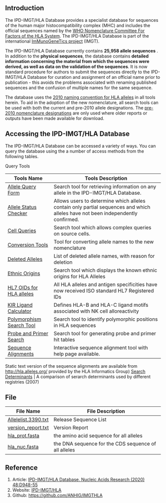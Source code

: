 ## Introduction
The IPD-IMGT/HLA Database provides a specialist database for sequences of the human major histocompatibility complex (MHC) and includes the official sequences named by the [WHO Nomenclature Committee For Factors of the HLA System](http://hla.alleles.org/nomenclature/committee.html). The IPD-IMGT/HLA Database is part of the international [ImMunoGeneTics project](http://www.imgt.org/) (IMGT).

The IPD-IMGT/HLA Database currently contains **25,958 allele sequences** . In addition to the **physical sequences**, the database contains **detailed information concerning the material from which the sequences were derived, as well as data on the validation of the sequences**. It is now standard procedure for authors to submit the sequences directly to the IPD-IMGT/HLA Database for curation and assignment of an official name prior to publication - this avoids the problems associated with renaming published sequences and the confusion of multiple names for the same sequence. 

The database uses the [2010 naming convention for HLA alleles](http://hla.alleles.org/nomenclature/naming.html) in all tools herein. To aid in the adoption of the new nomenclature, all search tools can be used with both the current and pre-2010 allele designations. The [pre-2010 nomenclature designations](http://hla.alleles.org/nomenclature/naming_prev.html) are only used where older reports or outputs have been made available for download.

## Accessing the IPD-IMGT/HLA Database
The IPD-IMGT/HLA Database can be accessed a variety of ways. You can query the database using the a number of access methods from the following tables.

Query Tools

Tools Name | Tools Description
---|---
[Allele Query Form](https://www.ebi.ac.uk/ipd/imgt/hla/allele.html) | Search tool for retrieving information on any allele in the IPD-IMGT/HLA Database.
[Allele Status Checker](https://www.ebi.ac.uk/ipd/imgt/hla/all_confirm.html) | Allows users to determine which alleles contain only partial sequences and which alleles have not been independently confirmed.
[Cell Queries](https://www.ebi.ac.uk/ipd/imgt/hla/cell_query.html) | Search tool which allows complex queries on source cells.
[Conversion Tools](https://www.ebi.ac.uk/ipd/imgt/hla/convert_name.html) | Tool for converting allele names to the new nomenclature
[Deleted Alleles](https://www.ebi.ac.uk/cgi-bin/ipd/imgt/hla/deleted.cgi) | List of deleted allele names, with reason for deletion
[Ethnic Origins](https://www.ebi.ac.uk/ipd/imgt/hla/ethnicity.html) | Search tool which displays the known ethnic origins for HLA Alleles
[HL7 OIDs for HLA alleles](https://www.ebi.ac.uk/ipd/imgt/hla/isoid.html) | All HLA alleles and antigen specificities have now received ISO standard HL7 Registered IDs
[KIR Ligand Calculator](https://www.ebi.ac.uk/ipd/kir/ligand.html) | Defines HLA-B and HLA-C ligand motifs associated with NK cell alloreactivity
[Polymorphism Search Tool](https://www.ebi.ac.uk/ipd/imgt/hla/polymorph.html) | Search tool to identify polymorphic positions in HLA sequences
[Probe and Primer Search](https://www.ebi.ac.uk/ipd/imgt/hla/probe.html) | Search tool for generating probe and primer hit tables
[Sequence Alignments](https://www.ebi.ac.uk/ipd/imgt/hla/align.html) | Interactive sequence alignment tool with help page available.
Static text version of the sequence alignments are available from http://hla.alleles.org/ provided by the HLA Informatics Group)
[Search Determinants](https://www.ebi.ac.uk/ipd/imgt/hla/searchdet.html) | A comparison of serarch determinants used by different registries (2007)

## File


File Name | File Description
---|---
[Allelelist.3390.txt](https://github.com/HIT-ImmunologyLab/NCP-scRNA-seq/blob/master/public_dataset/IMGTHLA/Allelelist.3390.txt) | Release Sequence List
[version_report.txt](https://github.com/HIT-ImmunologyLab/NCP-scRNA-seq/blob/master/public_dataset/IMGTHLA/version_report.tx) | Version Report
[hla_prot.fasta](https://github.com/HIT-ImmunologyLab/NCP-scRNA-seq/blob/master/public_dataset/IMGTHLA/hla_prot.fasta)|the amino acid sequence for all alleles
[hla_nuc.fasta](https://github.com/HIT-ImmunologyLab/NCP-scRNA-seq/blob/master/public_dataset/IMGTHLA/hla_nuc.fasta)|the DNA sequence for the CDS sequence of all alleles

## Reference
1. Article:  [IPD-IMGT/HLA Database. Nucleic Acids Research (2020) 48:D948-55](https://academic.oup.com/nar/article/48/D1/D948/5610347?searchresult=1)
2. Website: [IPD-IMGT/HLA ](https://www.ebi.ac.uk/ipd/imgt/hla/)
3. Github: https://github.com/ANHIG/IMGTHLA

